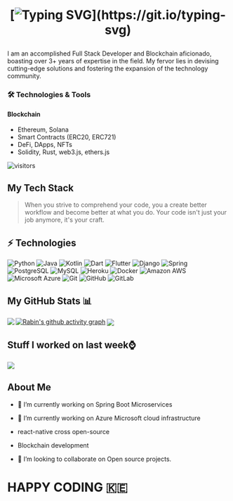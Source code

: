 <h1 align="center">

[![Typing SVG](https://readme-typing-svg.herokuapp.com?font=Architects+Daughter&color=7AF79A&size=30&lines=Hey!+I+am+professional+Blockchain+dev;I+am+SoftWare+Engineer...;)](https://git.io/typing-svg)
  
</h1>

I am an accomplished Full Stack Developer and Blockchain aficionado, boasting over 3+ years of expertise in the field. My fervor lies in devising cutting-edge solutions and fostering the expansion of the technology community.

### 🛠️ Technologies & Tools

#### Blockchain
- Ethereum, Solana
- Smart Contracts (ERC20, ERC721)
- DeFi, DApps, NFTs
- Solidity, Rust, web3.js, ethers.js


![visitors](https://visitor-badge-reloaded.herokuapp.com/badge?page_id=paulodhiambo&color=00cf00)

## My Tech Stack 
>When you strive to comprehend your code, you a create better workflow 
>and become better at what you do. Your code isn't just your job anymore,
>it's your craft.

## ⚡ Technologies

![Python](https://img.shields.io/badge/-Python-black?style=flat-square&logo=Python)
![Java](https://img.shields.io/badge/-java-E34A86?style=flat-square&logo=java)
![Kotlin](https://img.shields.io/badge/-Kotlin-430098?style=flat-square&logo=kotlin)
![Dart](https://img.shields.io/badge/-Dart-181717?style=flat-square&logo=dart)
![Flutter](https://img.shields.io/badge/-Flutter-FCA121?style=flat-square&logo=flutter)
![Django](https://img.shields.io/badge/-django-E34A86?style=flat-square&logo=django)
![Spring](https://img.shields.io/badge/-Spring-black?style=flat-square&logo=spring)
![PostgreSQL](https://img.shields.io/badge/-PostgreSQL-336791?style=flat-square&logo=postgresql)
![MySQL](https://img.shields.io/badge/-MySQL-black?style=flat-square&logo=mysql)
![Heroku](https://img.shields.io/badge/-Heroku-430098?style=flat-square&logo=heroku)
![Docker](https://img.shields.io/badge/-Docker-black?style=flat-square&logo=docker)
![Amazon AWS](https://img.shields.io/badge/Amazon%20AWS-232F3E?style=flat-square&logo=amazon-aws)
![Microsoft Azure](https://img.shields.io/badge/Microsoft%20Azure-232F7E?style=flat-square&logo=microsoft-azure)
![Git](https://img.shields.io/badge/-Git-black?style=flat-square&logo=git)
![GitHub](https://img.shields.io/badge/-GitHub-181717?style=flat-square&logo=github)
![GitLab](https://img.shields.io/badge/-GitLab-FCA121?style=flat-square&logo=gitlab)

## My GitHub Stats 📊
[![Rabin's github activity graph](https://activity-graph.herokuapp.com/graph?username=yitzackRabin&theme=react-dark)](https://github.com/yitzackRabin)
<a href="https://github.com/anuraghazra/github-readme-stats">
<img align="left" src="https://github-readme-stats.vercel.app/api?username=yitzackRabin&count_private=true&show_icons=true" />
</a>
<a href="https://github.com/anuraghazra/convoychat">
<img align="center" src="https://github-readme-stats.vercel.app/api/top-langs/?username=paulodhiambo" />
</a>
<br>

## Stuff I worked on last week⌚
<a href="https://github.com/anuraghazra/github-readme-stats">
<img align="center" src="https://github-readme-stats.vercel.app/api/wakatime?username=@paulodhiambo&compact=True"/>
</a>

<h2> About Me</h2>

- 🔭 I’m currently working on Spring Boot Microservices

- 🌱 I’m currently working on Azure Microsoft cloud infrastructure
- react-native cross open-source
- Blockchain development 

- 👯 I’m looking to collaborate on Open source projects.




# HAPPY CODING :kenya:

